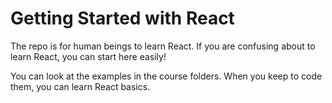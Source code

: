 # Getting Started with React

The repo is for human beings to learn React. If you are confusing about to learn React, you can start here easily!

You can look at the examples in the course folders. When you keep to code them, you can learn React basics.